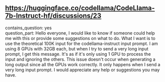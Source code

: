 ## https://huggingface.co/codellama/CodeLlama-7b-Instruct-hf/discussions/23

contains_question: yes  
question_part: 
Hello everyone, I would like to know if someone could help me with this or provide some suggestions on what to do. What I want is to use the theoretical 100K input for the codellama-instruct input prompt. I am using 8 GPUs with 32GB each, but when I try to send a very long input prompt, I get this message. It's as if it's only using 1 GPU to process the input and ignoring the others. This issue doesn't occur when generating a long output since all the GPUs work correctly. It only happens when I send a very long input prompt. I would appreciate any help or suggestions you may have.